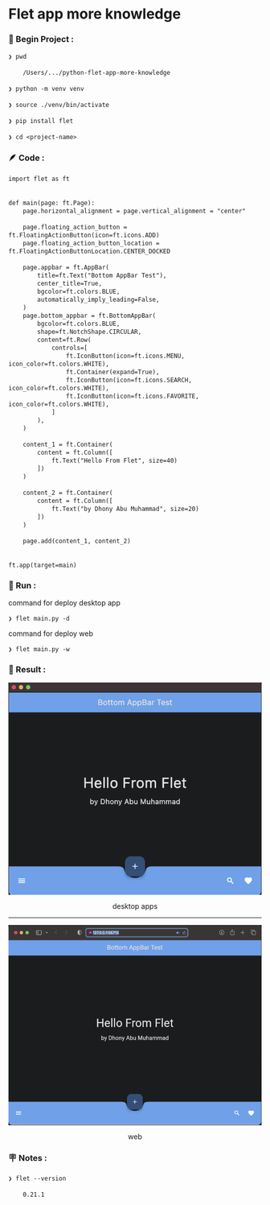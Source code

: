 # Flet app more knowledge


### &#x1F530; Begin Project :

    ❯ pwd

        /Users/.../python-flet-app-more-knowledge

    ❯ python -m venv venv

    ❯ source ./venv/bin/activate

    ❯ pip install flet

    ❯ cd <project-name>


### &#x1FAB6; Code :

    import flet as ft


    def main(page: ft.Page):
        page.horizontal_alignment = page.vertical_alignment = "center"

        page.floating_action_button = ft.FloatingActionButton(icon=ft.icons.ADD)
        page.floating_action_button_location = ft.FloatingActionButtonLocation.CENTER_DOCKED

        page.appbar = ft.AppBar(
            title=ft.Text("Bottom AppBar Test"),
            center_title=True,
            bgcolor=ft.colors.BLUE,
            automatically_imply_leading=False,
        )
        page.bottom_appbar = ft.BottomAppBar(
            bgcolor=ft.colors.BLUE,
            shape=ft.NotchShape.CIRCULAR,
            content=ft.Row(
                controls=[
                    ft.IconButton(icon=ft.icons.MENU, icon_color=ft.colors.WHITE),
                    ft.Container(expand=True),
                    ft.IconButton(icon=ft.icons.SEARCH, icon_color=ft.colors.WHITE),
                    ft.IconButton(icon=ft.icons.FAVORITE, icon_color=ft.colors.WHITE),
                ]
            ),
        )

        content_1 = ft.Container(
            content = ft.Column([
                ft.Text("Hello From Flet", size=40)
            ])
        )

        content_2 = ft.Container(
            content = ft.Column([
                ft.Text("by Dhony Abu Muhammad", size=20)
            ])
        )

        page.add(content_1, content_2)


    ft.app(target=main)




### &#x1F3C3; Run :

command for deploy desktop app

    ❯ flet main.py -d 


command for deploy web

    ❯ flet main.py -w

    

### &#x1F3C5; Result :

<p align="center">
    <img src="./gambar-petunjuk/ss_flet_app_desk_1.png" alt="ss_flet_app_desk_1" style="display: block; margin: 0 auto;">
</p>
<p align="center">desktop apps</p>

---

<p align="center">
    <img src="./gambar-petunjuk/ss_flet_app_web_1.png" alt="under_conss_flet_app_web_1struction_small" style="display: block; margin: 0 auto;">
</p>
<p align="center">web</p>


### &#x1FAA7; Notes :

    ❯ flet --version

        0.21.1
